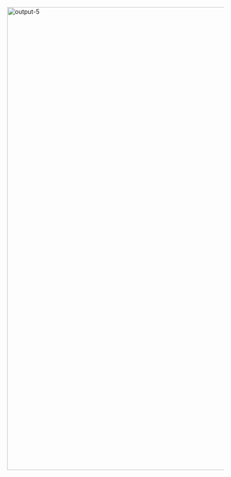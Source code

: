 <img width="1918" height="1078" alt="output-5" src="https://github.com/user-attachments/assets/734bbc42-9210-498a-92fd-7668dcf92133" />
